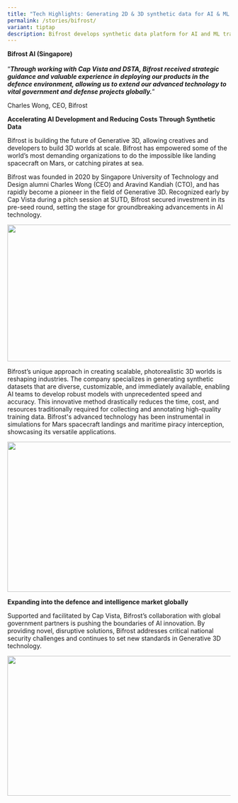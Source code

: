 ```yaml
---
title: "Tech Highlights: Generating 2D & 3D synthetic data for AI & ML training"
permalink: /stories/bifrost/
variant: tiptap
description: Bifrost develops synthetic data platform for AI and ML training
---
```

<p><strong>Bifrost AI&nbsp;(Singapore)</strong><br><br>“<strong><em>Through working with Cap Vista and DSTA, Bifrost received strategic guidance and valuable experience in deploying our products in the defence environment, allowing us to extend our advanced technology to vital government and defense projects globally.</em></strong>”</p><p>Charles Wong, CEO, Bifrost</p><p><strong>Accelerating AI Development and Reducing Costs Through Synthetic Data</strong></p><p>Bifrost is building the future of Generative 3D, allowing creatives and developers to build 3D worlds at scale. Bifrost has empowered some of the world’s most demanding organizations to do the impossible like landing spacecraft on Mars, or catching pirates at sea.</p><p>Bifrost was founded in 2020 by Singapore University of Technology and Design alumni Charles Wong (CEO) and Aravind Kandiah (CTO), and has rapidly become a pioneer in the field of Generative 3D. Recognized early by Cap Vista during a pitch session at SUTD, Bifrost secured investment in its pre-seed round, setting the stage for groundbreaking advancements in AI technology.</p><div class="isomer-image-wrapper"><img style="margin-left:0px;margin-top:0px;" height="308" width="624" src="https://lh7-us.googleusercontent.com/XVa2Un5ycP_uMDqW26qch0vyo7AdQDBWOVydoxH44PJUszNLfcvIq5pltnG3Kh7Anuw7Bg2N5Q39zQn-x9cT93wCVQEstbla5VvBov4kGuXGgv37cEHBip5rN3NaOaFK7ulc0oZdf0kAodvM1LIn__0"></div><p>Bifrost’s unique approach in creating scalable, photorealistic 3D worlds is reshaping industries. The company specializes in generating synthetic datasets that are diverse, customizable, and immediately available, enabling AI teams to develop robust models with unprecedented speed and accuracy. This innovative method drastically reduces the time, cost, and resources traditionally required for collecting and annotating high-quality training data. Bifrost's advanced technology has been instrumental in simulations for Mars spacecraft landings and maritime piracy interception, showcasing its versatile applications.&nbsp;</p><div class="isomer-image-wrapper"><img style="margin-left:0px;margin-top:0px;" height="338" width="600" src="https://lh7-us.googleusercontent.com/XEHw8EfLNBvRqBzLgdDAyfrmafdHfFiGZYQ5m6OjWZFjpFB2Wmb_Ic070QxCA0QNGTxpqLVdEqYr6d320ovqW_6q9NqEMmhFtsUb5yZZNBSuD_5ViBgpBAxgzj2J0GMaF1DEgyG1Rxb0NCQMcRrw3Q"></div><p><strong>Expanding into the defence and intelligence market globally</strong></p><p>Supported and facilitated by Cap Vista, Bifrost’s collaboration with global government partners is pushing the boundaries of AI innovation. By providing novel, disruptive solutions, Bifrost addresses critical national security challenges and continues to set new standards in Generative 3D technology.</p><div class="isomer-image-wrapper"><img style="margin-left:0px;margin-top:0px;" height="315" width="559" src="https://lh7-us.googleusercontent.com/HeQRxNcV3faoTsnR_CqjoReAB2ohYVob4C0Hbs8n8poDILEU6ZsmGVxwK8WoGH2ZnAvQ0F92_nLt047EJLnapKja25nkVHAGD5TPUTZgq6CdH7QWbNqW4MoIvIYmbsLtQLLlPQUNyR5QFhwfA7dHGYw"></div><p></p>